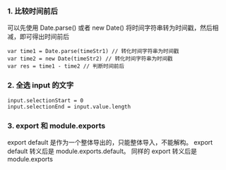 ### 1. 比较时间前后

可以先使用 Date.parse() 或者 new Date() 将时间字符串转为时间戳，然后相减，即可得出时间前后
```
var time1 = Date.parse(timeStr1) // 转化时间字符串为时间戳
var time2 = new Date(timeStr2) // 转化时间字符串为时间戳
var res = time1 - time2 // 判断时间前后
```

### 2. 全选 input 的文字
```
input.selectionStart = 0
input.selectionEnd = input.value.length
```

### 3. export 和 module.exports
export default 是作为一个整体导出的，只能整体导入，不能解构。
export default 转义后是 module.exports.default。
同样的 export 转义后是 module.exports